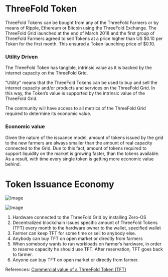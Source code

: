 
# ThreeFold Token
ThreeFold Tokens can be bought from any of the ThreeFold Farmers or by means of Ripple, Ethereum or Bitcoin using the ThreeFold Exchange. The ThreeFold Grid launched at the end of March 2018 and the first group of ThreeFold Farmers agreed to sell Tokens at a price higher than US $0.10 per Token for the first month. This ensured a Token launching price of $0.10.  

### Utility Driven
The ThreeFold Token has tangible, intrinsic value as it is backed by the internet capacity on the ThreeFold Grid. 

“Utility” means that the ThreeFold Tokens can be used to buy and sell the internet capacity and/or products and services on the ThreeFold Grid. In this way, the Token’s value is supported by the intrinsic value of the ThreeFold Grid.

The community will have access to all metrics of the ThreeFold Grid required to determine its economic value.

### Economic value

Given the nature of the issuance model, amount of tokens issued by the grid to the new farmers are always smaller than the amount of real capacity connected to the Grid. 
Due to this fact, amount of tokens required to support liquidity on the market is growing faster, than the tokens available. As a result, with time every single token is getting more economic value behind.  

# Token Issuance Economy

![Image](https://raw.githubusercontent.com/threefoldfoundation/info_tokens/development/docs/img/token_cycle.png)

![Image](https://raw.githubusercontent.com/threefoldfoundation/info_tokens/development/docs/img/token_issuance_economy.png)

1. Hardware connected to the ThreeFold Grid by installing Zero-OS
2. Decentralized blockchain issues specific amount of ThreeFold Tokens (TFT) every month to the hardware owner to the wallet, specified wallet
3. Farmer can keep TFT for some time or sell to anybody else.
4. Anybody can buy TFT on open market or directly from farmers
5. When somebody wants to run workloads on farmer’s hardware, in order to reserve capacity he should use TFT. After reservation, TFT goes back to farmer.
6. Anyone can buy TFT on open market or directly from farmer.

References: [Commercial value of a ThreeFold Token (TFT)](https://info.grid.tf/#/concepts/commercial_token_value_calculation)
